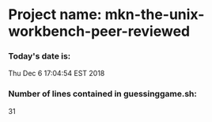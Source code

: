 # Project name: mkn-the-unix-workbench-peer-reviewed

### Today's date is: 
Thu Dec  6 17:04:54 EST 2018

### Number of lines contained in guessinggame.sh: 
31
